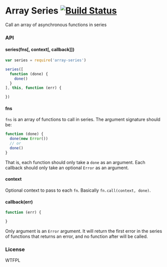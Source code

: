# Array Series [![Build Status](https://travis-ci.org/jonathanong/array-series.png)](https://travis-ci.org/jonathanong/array-series)

Call an array of asynchronous functions in series

### API

#### series(fns[, context[, callback]])

```js
var series = require('array-series')

series([
  function (done) {
    done()
  }
], this, function (err) {

})
```

#### fns

`fns` is an array of functions to call in series.
The argument signature should be:

```js
function (done) {
  done(new Error())
  // or
  done()
}
```

That is, each function should only take a `done` as an argument.
Each callback should only take an optional `Error` as an argument.

#### context

Optional context to pass to each `fn`.
Basically `fn.call(context, done)`.

#### callback(err)

```js
function (err) {

}
```

Only argument is an `Error` argument.
It will return the first error in the series of functions that returns an error,
and no function after will be called.

### License

WTFPL
